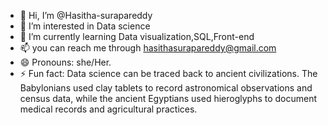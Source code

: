 - 👋 Hi, I’m @Hasitha-surapareddy
- 👀 I’m interested in Data science
- 🌱 I’m currently learning Data visualization,SQL,Front-end
- 📫 you can reach me through hasithasurapareddy@gmail.com
- 😄 Pronouns: she/Her.
- ⚡ Fun fact: Data science can be traced back to ancient civilizations.
   The Babylonians used clay tablets to record astronomical observations and census data, while the ancient Egyptians used hieroglyphs to document medical records and agricultural practices.

<!---
Hasitha-surapareddy/Hasitha-surapareddy is a ✨ special ✨ repository because its `README.md` (this file) appears on your GitHub profile.
You can click the Preview link to take a look at your changes.
--->
